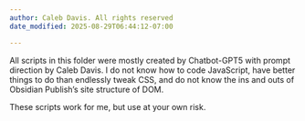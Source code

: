 ```yaml
---
author: Caleb Davis. All rights reserved
date_modified: 2025-08-29T06:44:12-07:00

---
```


All scripts in this folder were mostly created by Chatbot-GPT5 with prompt direction by Caleb Davis. I do not know how to code JavaScript, have better things to do than endlessly tweak CSS, and do not know the ins and outs of Obsidian Publish’s site structure of DOM.

These scripts work for me, but use at your own risk.

